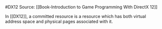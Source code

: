 ---
---
#DX12
Source: [[Book-Introduction to Game Programming With DirectX 12]] 

In [[DX12]], a committed resource is a resource which has both virtual address space and physical pages associated with it.